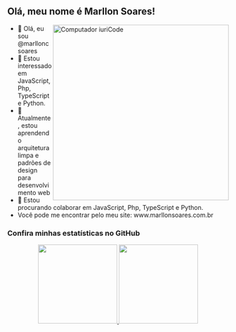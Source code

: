 ## Olá, meu nome é Marllon Soares!

<img src="https://raw.githubusercontent.com/MicaelliMedeiros/micaellimedeiros/master/image/computer-illustration.png" min-width="400px" max-width="400px" width="400px" align="right" alt="Computador iuriCode">

<p align="left">
  <ul>
    <li>👋 Olá, eu sou @marlloncsoares</li>
    <li>👀 Estou interessado em JavaScript, Php, TypeScript e Python.</li>
    <li>🌱 Atualmente, estou aprendendo arquitetura limpa e padrões de design para desenvolvimento web</li>
    <li>💞️ Estou procurando colaborar em JavaScript, Php, TypeScript e Python.</li>
    <li>Você pode me encontrar pelo meu site: www.marllonsoares.com.br</li>
   </ul>
</p>


### Confira minhas estatísticas no GitHub 
<div align="center">
  <a href="https://github.com/marlloncsoares">
  <img height="180em" src="https://github-readme-stats.vercel.app/api?username=marlloncsoares&show_icons=true&theme=dracula&include_all_commits=true&count_private=true"/>
  <img height="180em" src="https://github-readme-stats.vercel.app/api/top-langs/?username=marlloncsoares&layout=compact&langs_count=7&theme=dracula"/>
</div>

